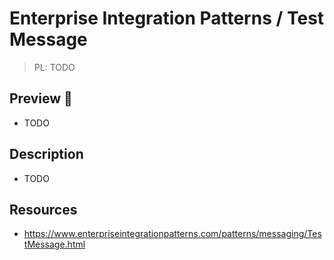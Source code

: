 # Enterprise Integration Patterns / Test Message

> PL: TODO

## Preview 🎉

* TODO

## Description

* TODO

## Resources

* <https://www.enterpriseintegrationpatterns.com/patterns/messaging/TestMessage.html>
